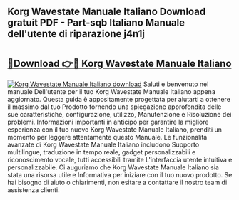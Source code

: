 ## Korg Wavestate Manuale Italiano Download gratuit PDF - Part-sqb Italiano Manuale dell'utente di riparazione j4n1j

# <h2><a href="http://df9atd.blite.top/?on=Korg+Wavestate+Manuale+Italiano">🔗Download 👉🔴 Korg Wavestate Manuale Italiano</a></h2>

[![Korg Wavestate Manuale Italiano download](https://i.imgur.com/lujVjoI.png)](http://df9atd.blite.top/?on=Korg+Wavestate+Manuale+Italiano)
Saluti e benvenuto nel manuale Dell'utente per il tuo Korg Wavestate Manuale Italiano appena aggiornato. Questa guida è appositamente progettata per aiutarti a ottenere il massimo dal tuo Prodotto fornendo una spiegazione approfondita delle sue caratteristiche, configurazione, utilizzo, Manutenzione e Risoluzione dei problemi. Informazioni importanti in anticipo per garantire la migliore esperienza con il tuo nuovo Korg Wavestate Manuale Italiano, prenditi un momento per leggere attentamente questo Manuale. Le funzionalità avanzate di Korg Wavestate Manuale Italiano includono Supporto multilingue, traduzione in tempo reale, gadget personalizzabili e riconoscimento vocale, tutti accessibili tramite L'interfaccia utente intuitiva e personalizzabile. Ci auguriamo che Korg Wavestate Manuale Italiano sia stata una risorsa utile e Informativa per iniziare con il tuo nuovo prodotto. Se hai bisogno di aiuto o chiarimenti, non esitare a contattare il nostro team di assistenza clienti.

